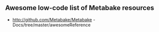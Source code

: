 
## Awesome low-code list of Metabake resources

- http://github.com/Metabake/Metabake -Docs/tree/master/awesomeReference